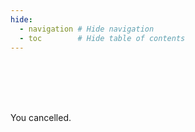 ```yaml
---
hide:
  - navigation # Hide navigation
  - toc        # Hide table of contents
---
```


<br>
<br>
<br>
<br>

You cancelled.